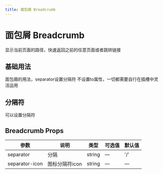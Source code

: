 ```yaml
---
title: 面包屑 Breadcrumb
---
```


<f-back-top></f-back-top>

# 面包屑 Breadcrumb

显示当前页面的路径，快速返回之前的任意页面或者跳转链接

## 基础用法

面包屑的用法，separator设置分隔符 不设置to属性，一切都需要自行在插槽中灵活运用

<preview path="./demo/Breadcrumb/Basic.vue"></preview>

## 分隔符

可以设置分隔符

<preview path="./demo/Breadcrumb/Separator.vue"></preview>

## Breadcrumb Props

| 参数           | 说明           | 类型   | 可选值 | 默认值 |
| -------------- | -------------- | ------ | ------ | ------ |
| separator      | 分隔           | string | —      | '/'    |
| separator-icon | 图标分隔符icon | string | —      | —      |
